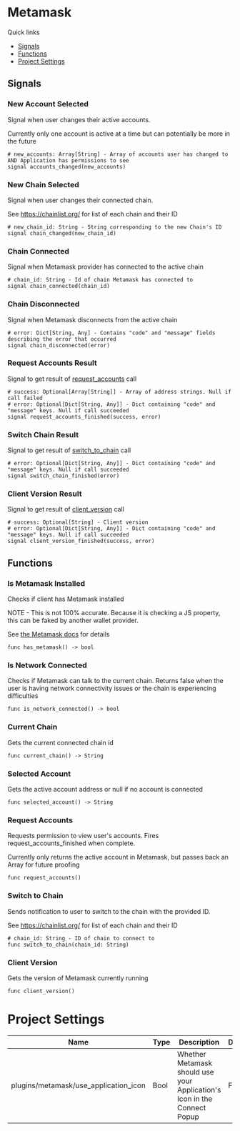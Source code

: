 # Metamask
Quick links
- [Signals](#signals)
- [Functions](#functions)
- [Project Settings](#project-settings)


## Signals
### New Account Selected
Signal when user changes their active accounts.

Currently only one account is active at a time but can potentially be more in the future
```
# new_accounts: Array[String] - Array of accounts user has changed to AND Application has permissions to see
signal accounts_changed(new_accounts)
```


### New Chain Selected
Signal when user changes their connected chain.

See https://chainlist.org/ for list of each chain and their ID
```
# new_chain_id: String - String corresponding to the new Chain's ID
signal chain_changed(new_chain_id)
```


### Chain Connected
Signal when Metamask provider has connected to the active chain
```
# chain_id: String - Id of chain Metamask has connected to
signal chain_connected(chain_id)
```


### Chain Disconnected
Signal when Metamask disconnects from the active chain
```
# error: Dict[String, Any] - Contains "code" and "message" fields describing the error that occurred
signal chain_disconnected(error)
```


### Request Accounts Result
Signal to get result of [request_accounts](#request-user-accounts) call
```
# success: Optional[Array[String]] - Array of address strings. Null if call failed
# error: Optional[Dict[String, Any]] - Dict containing "code" and "message" keys. Null if call succeeded
signal request_accounts_finished(success, error)
```


### Switch Chain Result
Signal to get result of [switch_to_chain](#switch-to-chain) call
```
# error: Optional[Dict[String, Any]] - Dict containing "code" and "message" keys. Null if call succeeded
signal switch_chain_finished(error)
```


### Client Version Result
Signal to get result of [client_version](#client-version) call
```
# success: Optional[String] - Client version
# error: Optional[Dict[String, Any]] - Dict containing "code" and "message" keys. Null if call succeeded
signal client_version_finished(success, error)
```


## Functions
### Is Metamask Installed
Checks if client has Metamask installed

NOTE - This is not 100% accurate.  Because it is checking a JS property, this can be faked by another wallet provider.

See [the Metamask docs](https://docs.metamask.io/guide/ethereum-provider.html#ethereum-isconnected) for details
```
func has_metamask() -> bool
```


### Is Network Connected
Checks if Metamask can talk to the current chain.  Returns false when the user is having network connectivity issues or the chain is experiencing difficulties
```
func is_network_connected() -> bool
```


### Current Chain
Gets the current connected chain id
```
func current_chain() -> String
```


### Selected Account
Gets the active account address or null if no account is connected
```
func selected_account() -> String
```


### Request Accounts
Requests permission to view user's accounts. Fires request_accounts_finished when complete.

Currently only returns the active account in Metamask, but passes back an Array for future proofing
```
func request_accounts()
```


### Switch to Chain
Sends notification to user to switch to the chain with the provided ID.

See https://chainlist.org/ for list of each chain and their ID
```
# chain_id: String - ID of chain to connect to
func switch_to_chain(chain_id: String)
```

### Client Version
Gets the version of Metamask currently running
```
func client_version()
```


# Project Settings
|Name|Type|Description|Default|
|---|---|---|---|
|plugins/metamask/use_application_icon|Bool|Whether Metamask should use your Application's Icon in the Connect Popup|False|
